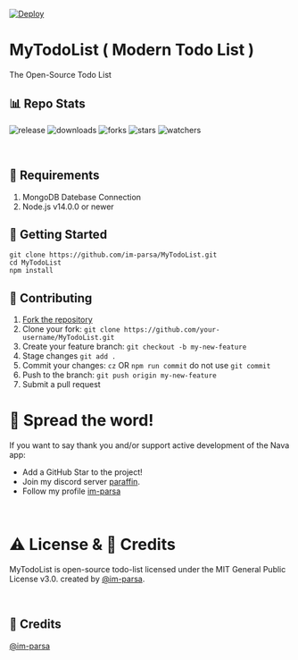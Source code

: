 [![Deploy](https://www.herokucdn.com/deploy/button.svg)](https://heroku.com/deploy?template=https://github.com/im-parsa/livesoccer)


# MyTodoList ( Modern Todo List )
The Open-Source Todo List


## 📊 Repo Stats

<p align="left">
    <img src="https://img.shields.io/github/release/Nava-ORG/nava-website.svg" alt="release">
    <img src="https://img.shields.io/github/downloads/Nava-ORG/nava-website/total.svg" alt="downloads">
    <img src="https://img.shields.io/github/forks/Nava-ORG/nava-website.svg" alt="forks">
    <img src="https://img.shields.io/github/stars/Nava-ORG/nava-website.svg" alt="stars">
    <img src="https://img.shields.io/github/watchers/Nava-ORG/nava-website.svg" alt="watchers">
</p>

<br/>

  
## 🔧 Requirements
1. MongoDB Datebase Connection
2. Node.js v14.0.0 or newer
  
## 🚀 Getting Started

```
git clone https://github.com/im-parsa/MyTodoList.git
cd MyTodoList
npm install
```


## 🤝 Contributing

1. [Fork the repository](https://github.com/im-parsa/MyTodoList/fork)
2. Clone your fork: `git clone https://github.com/your-username/MyTodoList.git`
3. Create your feature branch: `git checkout -b my-new-feature`
4. Stage changes `git add .`
5. Commit your changes: `cz` OR `npm run commit` do not use `git commit`
6. Push to the branch: `git push origin my-new-feature`
7. Submit a pull request

# 🌟 Spread the word!

If you want to say thank you and/or support active development of the Nava app:
- Add a GitHub Star to the project!
- Join my discord server [paraffin](https://discord.com/invite/RUrks4JqW6).
- Follow my profile [im-parsa](https://github.com/im-parsa)

<br/>

# ⚠️ License & 📝 Credits

MyTodoList is open-source todo-list licensed under the MIT General Public License v3.0. created by [@im-parsa](https://github.com/im-parsa).

<br />
  
## 📝 Credits

[@im-parsa](https://github.com/im-parsa)
